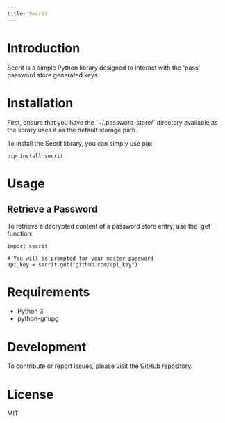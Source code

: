 ```yaml
---
title: Secrit
---
```


Introduction
============

Secrit is a simple Python library designed to interact with the \'pass\'
password store generated keys.

Installation
============

First, ensure that you have the \`\~/.password-store/\` directory
available as the library uses it as the default storage path.

To install the Secrit library, you can simply use pip:

``` {.bash}
pip install secrit
```

Usage
=====

Retrieve a Password
-------------------

To retrieve a decrypted content of a password store entry, use the
\`get\` function:

``` {.python}
import secrit

# You will be prompted for your master password
api_key = secrit.get("github.com/api_key")
```

Requirements
============

-   Python 3
-   python-gnupg

Development
===========

To contribute or report issues, please visit the [GitHub
repository](https://github.com/hard-simp/secrit.py).

License
=======

MIT
